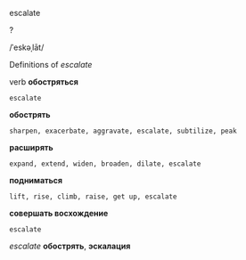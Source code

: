 escalate

?

/ˈeskəˌlāt/

Definitions of _escalate_

verb
**обостряться**

    escalate
**обострять**

    sharpen, exacerbate, aggravate, escalate, subtilize, peak
**расширять**

    expand, extend, widen, broaden, dilate, escalate
**подниматься**

    lift, rise, climb, raise, get up, escalate
**совершать восхождение**

    escalate

_escalate_
**обострять**, **эскалация**